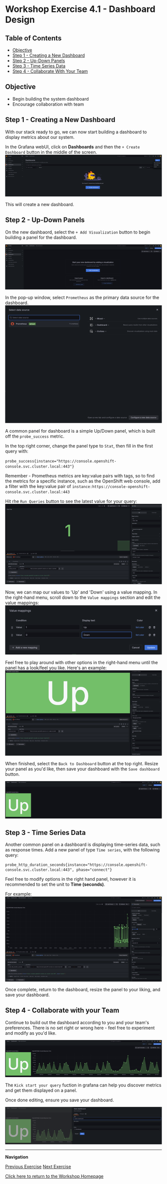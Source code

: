 # Workshop Exercise 4.1 - Dashboard Design

## Table of Contents

* [Objective](#objective)
* [Step 1 - Creating a New Dashboard](#step-1---creating-a-new-dashboard)
* [Step 2 - Up-Down Panels](#step-2---up-down-panels)
* [Step 3 - Time Series Data](#step-3---time-series-data)
* [Step 4 - Collaborate With Your Team](#step-4---collaborate-with-your-team)

## Objective

* Begin building the system dashboard
* Encourage collaboration with team

## Step 1 - Creating a New Dashboard
With our stack ready to go, we can now start building a dashboard to display metrics about our system.

In the Grafana webUI, click on **Dashboards** and then the `+ Create Dashboard` button in the middle of the screen.
![New Dashboard](../.images/grafana-new-dashboard.png)

This will create a new dashboard.

## Step 2 - Up-Down Panels
On the new dashbaord, select the `+ Add Visualization` button to begin building a panel for the dashboard.

![Grafana Add Visualization](../.images/grafana-add-visualization.png)

In the pop-up window, select `Prometheus` as the primary data source for the dashboard.
![Select Datasource](../.images/grafana-select-datasource.png)

A common panel for dashboard is a simple Up/Down panel, which is built off the `probe_success` metric.

In the top right corner, change the panel type to `Stat`, then fill in the first query with:

`probe_success{instance="https://console.openshift-console.svc.cluster.local:443"}`

Remember - Prometheus metrics are key:value pairs with tags, so to find the metrics for a specific instance, such as the OpenShift web console, add a filter with the key:value pair of `instance:https://console-openshift-console.svc.cluster.local:443`

Hit rhe `Run Queries` button to see the latest value for your query:
![Grafana Single Stat Raw](../.images/grafana-raw-single-stat.png)

Now, we can map our values to 'Up' and 'Down' using a value mapping. In the right-hand menu, scroll down to the `Value mappings` section and edit the value mappings:
![Grafana Single Stat Value Mappings](../.images/grafana-single-stat-value-mapping.png)

Feel free to play around with other options in the right-hand menu until the panel has a look/feel you like. Here's an example:
![Grafana Single Stat Panel Options](../.images/grafana-single-stat-panel-options.png)

When finished, select the `Back to Dashboard` button at the top right. Resize your panel as you'd like, then save your dashboard with the `Save dashboard` button.

![Grafana Single Stat Saved](../.images/grafana-single-stat-saved.png)

## Step 3 - Time Series Data
Another common panel on a dashboard is displaying time-series data, such as response times. Add a new panel of type `Time series`, with the following query:
```
probe_http_duration_seconds{instance="https://console.openshift-console.svc.cluster.local:443", phase="connect"}
```

Feel free to modify options in the right hand panel, however it is recommended to set the unit to **Time (seconds)**.

For example:
![Grafana Time Series Panel](../.images/grafana-time-series-panel.png)

Once complete, return to the dashboard, resize the panel to your liking, and save your dashboard.

## Step 4 - Collaborate with your Team
Continue to build out the dashboard according to you and your team's preferences. There is no set right or wrong here - feel free to experiment and modify as you'd like.

![Grafana Finished Dashboard](../.images/grafana-finished-dashboard.png)

The `Kick start your query` fuction in grafana can help you discover metrics and get them displayed on a panel.

Once done editing, ensure you save your dashboard.

![Grafana Save Dashboard](../.images/grafana-save-dashboard.png)

---
**Navigation**

[Previous Exercise](../3.2-investigate-resources/)  [Next Exercise](../4.2-exporting-dashboards/)

[Click here to return to the Workshop Homepage](../../README.md)

